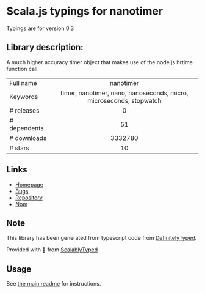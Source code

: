 
# Scala.js typings for nanotimer

Typings are for version 0.3

## Library description:
A much higher accuracy timer object that makes use of the node.js hrtime function call.

|                    |                 |
| ------------------ | :-------------: |
| Full name          | nanotimer |
| Keywords           | timer, nanotimer, nano, nanoseconds, micro, microseconds, stopwatch |
| # releases         | 0 |
| # dependents       | 51 |
| # downloads        | 3332780 |
| # stars            | 10 |

## Links
- [Homepage](https://github.com/Krb686/nanotimer#readme)
- [Bugs](https://github.com/Krb686/nanotimer/issues)
- [Repository](https://github.com/Krb686/nanotimer)
- [Npm](https://www.npmjs.com/package/nanotimer)
    


## Note
This library has been generated from typescript code from [DefinitelyTyped](https://definitelytyped.org).

Provided with :purple_heart: from [ScalablyTyped](https://github.com/oyvindberg/ScalablyTyped)

## Usage
See [the main readme](../../readme.md) for instructions.


